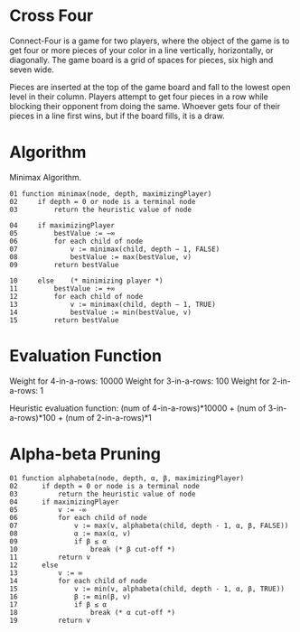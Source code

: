 # Cross Four
Connect-Four is a game for two players, where the object of the game is to get four or
more pieces of your color in a line vertically, horizontally, or diagonally. The game board
is a grid of spaces for pieces, six high and seven wide.

Pieces are inserted at the top of the game board and fall to the lowest open level in
their column. Players attempt to get four pieces in a row while blocking their opponent
from doing the same. Whoever gets four of their pieces in a line first wins, but if the board
fills, it is a draw.

# Algorithm
Minimax Algorithm.

```Pseudocode
01 function minimax(node, depth, maximizingPlayer)
02     if depth = 0 or node is a terminal node
03         return the heuristic value of node

04     if maximizingPlayer
05         bestValue := −∞
06         for each child of node
07             v := minimax(child, depth − 1, FALSE)
08             bestValue := max(bestValue, v)
09         return bestValue

10     else    (* minimizing player *)
11         bestValue := +∞
12         for each child of node
13             v := minimax(child, depth − 1, TRUE)
14             bestValue := min(bestValue, v)
15         return bestValue
```

# Evaluation Function
Weight for 4-in-a-rows: 10000Weight for 3-in-a-rows: 100Weight for 2-in-a-rows: 1  Heuristic evaluation function:(num of 4-in-a-rows)*10000 + (num of 3-in-a-rows)*100 + (num of 2-in-a-rows)*1       
# Alpha-beta Pruning

```Pseudocode
01 function alphabeta(node, depth, α, β, maximizingPlayer)
02      if depth = 0 or node is a terminal node
03          return the heuristic value of node
04      if maximizingPlayer
05          v := -∞
06          for each child of node
07              v := max(v, alphabeta(child, depth - 1, α, β, FALSE))
08              α := max(α, v)
09              if β ≤ α
10                  break (* β cut-off *)
11          return v
12      else
13          v := ∞
14          for each child of node
15              v := min(v, alphabeta(child, depth - 1, α, β, TRUE))
16              β := min(β, v)
17              if β ≤ α
18                  break (* α cut-off *)
19          return v
```
